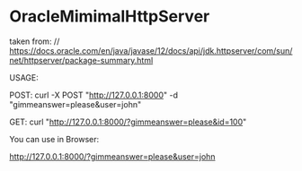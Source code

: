 # OracleMimimalHttpServer

taken from:
// https://docs.oracle.com/en/java/javase/12/docs/api/jdk.httpserver/com/sun/net/httpserver/package-summary.html

USAGE:

POST:
curl -X POST "http://127.0.0.1:8000" -d "gimmeanswer=please&user=john"

GET:
curl "http://127.0.0.1:8000/?gimmeanswer=please&id=100"

You can use in Browser:

http://127.0.0.1:8000/?gimmeanswer=please&user=john

